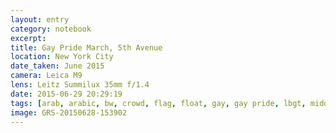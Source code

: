 ```yaml
--- 
layout: entry
category: notebook
excerpt:
title: Gay Pride March, 5th Avenue
location: New York City
date_taken: June 2015
camera: Leica M9
lens: Leitz Summilux 35mm f/1.4
date: 2015-06-29 20:29:19
tags: [arab, arabic, bw, crowd, flag, float, gay, gay pride, lbgt, middle-eastern, parade, performance, rainbow, spectators, window]
image: GRS-20150628-153902
---
```

